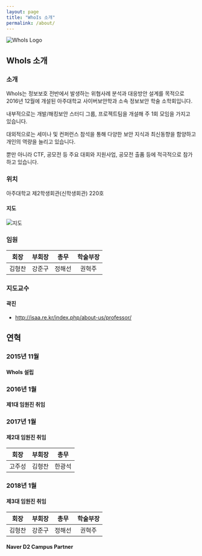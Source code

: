 ```yaml
---
layout: page
title: "WhoIs 소개"
permalink: /about/
---
```


<img src="{{ site.baseurl }}/assets/logo.png" title="WhoIs Logo" class="profile">

## WhoIs 소개

### 소개

WhoIs는 정보보호 전반에서 발생하는 위협사례 분석과 대응방안 설계를 목적으로 2016년 12월에 개설된 아주대학교 사이버보안학과 소속 정보보안 학술 소학회입니다.

내부적으로는 개발/해킹보안 스터디 그룹, 프로젝트팀을 개설해 주 1회 모임을 가지고 있습니다.

대외적으로는 세미나 및 컨퍼런스 참석을 통해 다양한 보안 지식과 최신동향을 함양하고 개인의 역량을 늘리고 있습니다.

뿐만 아니라 CTF, 공모전 등 주요 대회와 지원사업, 공모전 출품 등에 적극적으로 참가하고 있습니다.

### 위치
아주대학교 제2학생회관(신학생회관) 220호

#### 지도
![지도](http://t1.daumcdn.net/roughmap/imgmap/32b2138001c0985322075ca73a24c2addcd7b9add8ce19e85f541c29101c132d)

### 임원
| 회장 | 부회장 | 총무 | 학술부장 |
|:-:|:-:|:-:|:-:|
| 김형찬 | 강준구 | 정해선 | 권혁주 |

### 지도교수

#### 곽진
* http://isaa.re.kr/index.php/about-us/professor/

## 연혁

### 2015년 11월

#### WhoIs 설립

### 2016년 1월

#### 제1대 임원진 취임

### 2017년 1월

#### 제2대 임원진 취임
| 회장 | 부회장 | 총무 |
|:-:|:-:|:-:|
| 고주성 | 김형찬 | 한광석 |

### 2018년 1월

#### 제3대 임원진 취임
| 회장 | 부회장 | 총무 | 학술부장 |
|:-:|:-:|:-:|:-:|
| 김형찬 | 강준구 | 정해선 | 권혁주 |

#### Naver D2 Campus Partner
